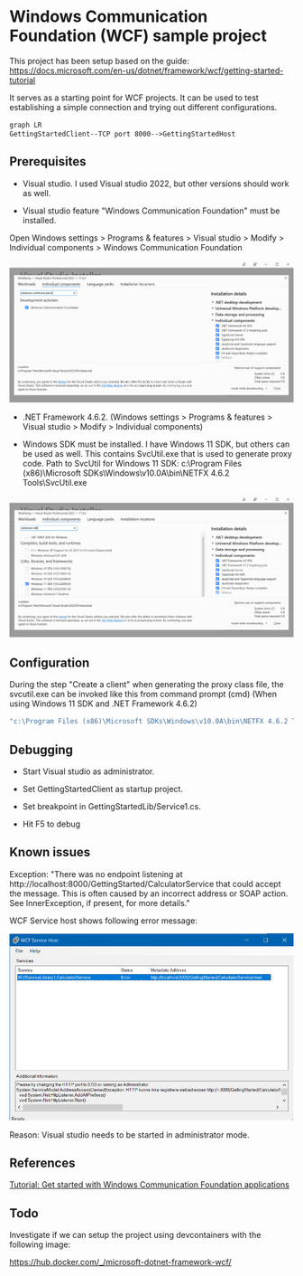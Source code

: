 # Windows Communication Foundation (WCF) sample project

This project has been setup based on the guide: https://docs.microsoft.com/en-us/dotnet/framework/wcf/getting-started-tutorial

It serves as a starting point for WCF projects. It can be used to test establishing a simple connection and trying out different configurations. 

```mermaid
graph LR
GettingStartedClient--TCP port 8000-->GettingStartedHost
```

## Prerequisites

- Visual studio. I used Visual studio 2022, but other versions should work as well.

- Visual studio feature "Windows Communication Foundation" must be installed.

Open Windows settings > Programs & features > Visual studio > Modify > Individual components > Windows Communication Foundation

![](Images/WCFFeatureInstall.png)

- .NET Framework 4.6.2. (Windows settings > Programs & features > Visual studio > Modify > Individual components)

- Windows SDK must be installed. I have Windows 11 SDK, but others can be used as well. This contains SvcUtil.exe that is used to generate proxy code. Path to SvcUtil for Windows 11 SDK: c:\Program Files (x86)\Microsoft SDKs\Windows\v10.0A\bin\NETFX 4.6.2 Tools\SvcUtil.exe

![](Images/WindowsSdkComponent.png)


## Configuration

During the step "Create a client" when generating the proxy class file, the svcutil.exe can be invoked like this from command prompt (cmd) (When using Windows 11 SDK and .NET Framework 4.6.2) 

```cmd
"c:\Program Files (x86)\Microsoft SDKs\Windows\v10.0A\bin\NETFX 4.6.2 Tools\SvcUtil.exe" /language:cs /out:generatedProxy.cs /config:app.config http://localhost:8000/GettingStarted/CalculatorService
```


## Debugging

- Start Visual studio as administrator. 

- Set GettingStartedClient as startup project. 

- Set breakpoint in GettingStartedLib/Service1.cs. 

- Hit F5 to debug


## Known issues

Exception: "There was no endpoint listening at  http://localhost:8000/GettingStarted/CalculatorService that could accept the message. This is often caused by an incorrect address or SOAP action. See InnerException, if present, for more details."

WCF Service host shows following error message: 

![](Images/CantConnect.png)

Reason: Visual studio needs to be started in administrator mode.


## References

[Tutorial: Get started with Windows Communication Foundation applications](https://docs.microsoft.com/en-us/dotnet/framework/wcf/getting-started-tutorial)


## Todo

Investigate if we can setup the project using devcontainers with the following image:

https://hub.docker.com/_/microsoft-dotnet-framework-wcf/